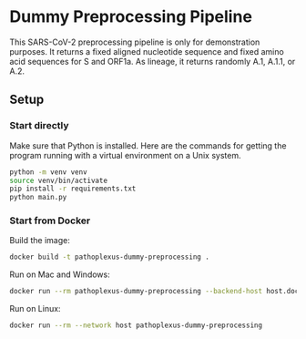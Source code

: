 # Dummy Preprocessing Pipeline

This SARS-CoV-2 preprocessing pipeline is only for demonstration purposes. It returns a fixed aligned nucleotide
sequence and fixed amino acid sequences for S and ORF1a. As lineage, it returns randomly A.1, A.1.1, or A.2.

## Setup

### Start directly

Make sure that Python is installed. Here are the commands for getting the program running with a virtual environment on
a Unix system.

```bash
python -m venv venv
source venv/bin/activate
pip install -r requirements.txt
python main.py
```

### Start from Docker

Build the image:

```bash
docker build -t pathoplexus-dummy-preprocessing .
```

Run on Mac and Windows:

```bash
docker run --rm pathoplexus-dummy-preprocessing --backend-host host.docker.internal
```

Run on Linux:

```bash
docker run --rm --network host pathoplexus-dummy-preprocessing
```
